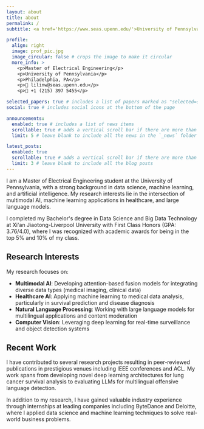 ```yaml
---
layout: about
title: about
permalink: /
subtitle: <a href='https://www.seas.upenn.edu/'>University of Pennsylvania</a>. Graduate Student. Researcher.

profile:
  align: right
  image: prof_pic.jpg
  image_circular: false # crops the image to make it circular
  more_info: >
    <p>Master of Electrical Engineering</p>
    <p>University of Pennsylvania</p>
    <p>Philadelphia, PA</p>
    <p>📧 lilinw@seas.upenn.edu</p>
    <p>📱 +1 (215) 397 5455</p>

selected_papers: true # includes a list of papers marked as "selected={true}"
social: true # includes social icons at the bottom of the page

announcements:
  enabled: true # includes a list of news items
  scrollable: true # adds a vertical scroll bar if there are more than 3 news items
  limit: 5 # leave blank to include all the news in the `_news` folder

latest_posts:
  enabled: true
  scrollable: true # adds a vertical scroll bar if there are more than 3 new posts items
  limit: 3 # leave blank to include all the blog posts
---
```


I am a Master of Electrical Engineering student at the University of Pennsylvania, with a strong background in data science, machine learning, and artificial intelligence. My research interests lie in the intersection of multimodal AI, machine learning applications in healthcare, and large language models.

I completed my Bachelor's degree in Data Science and Big Data Technology at Xi'an Jiaotong-Liverpool University with First Class Honors (GPA: 3.76/4.0), where I was recognized with academic awards for being in the top 5% and 10% of my class.

## Research Interests

My research focuses on:
- **Multimodal AI**: Developing attention-based fusion models for integrating diverse data types (medical imaging, clinical data)
- **Healthcare AI**: Applying machine learning to medical data analysis, particularly in survival prediction and disease diagnosis
- **Natural Language Processing**: Working with large language models for multilingual applications and content moderation
- **Computer Vision**: Leveraging deep learning for real-time surveillance and object detection systems

## Recent Work

I have contributed to several research projects resulting in peer-reviewed publications in prestigious venues including IEEE conferences and ACL. My work spans from developing novel deep learning architectures for lung cancer survival analysis to evaluating LLMs for multilingual offensive language detection.

In addition to my research, I have gained valuable industry experience through internships at leading companies including ByteDance and Deloitte, where I applied data science and machine learning techniques to solve real-world business problems.
